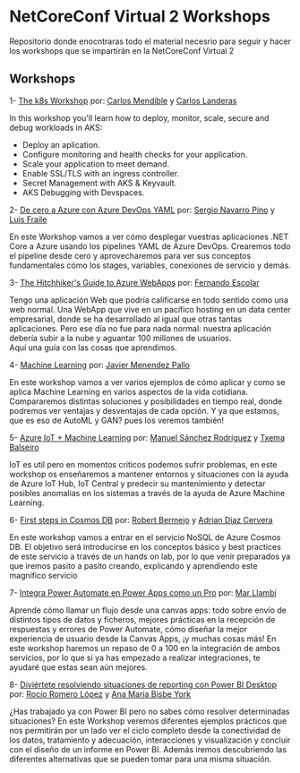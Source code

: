 # NetCoreConf Virtual 2 Workshops 

Repositorio donde enocntraras todo el material necesrio para seguir y hacer los workshops que se impartirán en la NetCoreConf Virtual 2  

## Workshops 

1- [The k8s Workshop](/k8s) por:  [Carlos Mendible](https://twitter.com/cmendibl3) y [Carlos Landeras](https://twitter.com/Carlos_Lande/) 

In this workshop you'll learn how to deploy, monitor, scale, secure and debug workloads in AKS:
- Deploy an aplication.
- Configure monitoring and health checks for your application.
- Scale your application to meet demand.
- Enable SSL/TLS with an ingress controller.
- Secret Management with AKS & Keyvault.
- AKS Debugging with Devspaces.  

2- [De cero a Azure con Azure DevOps YAML](/AzureDevops) por:  [Sergio Navarro Pino](https://twitter.com/snavarropino) y [Luis Fraile](https://twitter.com/lfraile) 

En este Workshop vamos a ver cómo desplegar vuestras aplicaciones .NET Core a Azure usando los pipelines YAML de Azure DevOps. Crearemos todo el pipeline desde cero y aprovecharemos para ver sus conceptos fundamentales cómo los stages, variables, conexiones de servicio y demás.  

3- [The Hitchhiker's Guide to Azure WebApps](/WebApps) por:  [Fernando Escolar](https://twitter.com/fernandoescolar) 

Tengo una aplicación Web que podría calificarse en todo sentido como una web normal. Una WebApp que vive en un pacífico hosting en un data center empresarial, donde se ha desarrollado al igual que otras tantas aplicaciones. Pero ese día no fue para nada normal: nuestra aplicación debería subir a la nube y aguantar 100 millones de usuarios.  
Aquí una guía con las cosas que aprendimos. 

4- [Machine Learning](/ML) por:  [Javier Menendez Pallo](https://twitter.com/javierpallo) 

En este workshop vamos a ver varios ejemplos de cómo aplicar y como se aplica Machine Learning en varios aspectos de la vida cotidiana. Compararemos distintas soluciones y posibilidades en tiempo real, donde podremos ver ventajas y desventajas de cada opción. Y ya que estamos, que es eso de AutoML y GAN? pues los veremos también!  

5- [Azure IoT + Machine Learning](/iot) por:  [Manuel Sánchez Rodríguez](https://twitter.com/manuss20) y [Txema Balseiro](https://twitter.com/tx_bals) 

IoT es util pero en momentos criticos podemos sufrir problemas, en este workshop os enseñaremos a mantener entornos y situaciones con la ayuda de Azure IoT Hub, IoT Central y predecir su mantenimiento y detectar posibles anomalias en los sistemas a través de la ayuda de Azure Machine Learning. 

6- [First steps in Cosmos DB](/cosmosdb) por:  [Robert Bermejo](https://twitter.com/robertbemejo) y [Adrian Diaz Cervera](https://twitter.com/adriandiaz81) 

En este workshop vamos a entrar en el servicio NoSQL de Azure Cosmos DB.
El objetivo será introducirse en los conceptos básico y best practices de este servicio a través de un hands on lab, por lo que venir preparados ya que iremos pasito a pasito creando, explicando y aprendiendo este magnifico servicio

7- [Integra Power Automate en Power Apps como un Pro](/powerplatform) por:  [Mar Llambí](https://twitter.com/Mar_llambi) 

Aprende cómo llamar un flujo desde una canvas apps: todo sobre envío de distintos tipos de datos y ficheros, mejores prácticas en la recepción de respuestas y errores de Power Automate, cómo diseñar la mejor experiencia de usuario desde la Canvas Apps, ¡y muchas cosas más! En este workshop haremos un repaso de 0 a 100 en la integración de ambos servicios, por lo que si ya has empezado a realizar integraciones, te ayudaré que estas sean aún mejores.

8- [Diviértete resolviendo situaciones de reporting con Power BI Desktop](/powerbi) por:  [Rocío Romero López](https://twitter.com/rromero_lopez) y [Ana Maria Bisbe York](https://twitter.com/ambynet) 

¿Has trabajado ya con Power BI pero no sabes cómo resolver determinadas situaciones? En este Workshop veremos diferentes ejemplos prácticos que nos permitirán por un lado ver el ciclo completo desde la conectividad de los datos, tratamiento y adecuación, interacciones y visualización y concluir con el diseño de un informe en Power BI. Además iremos descubriendo las diferentes alternativas que se pueden tomar para una misma situación.

